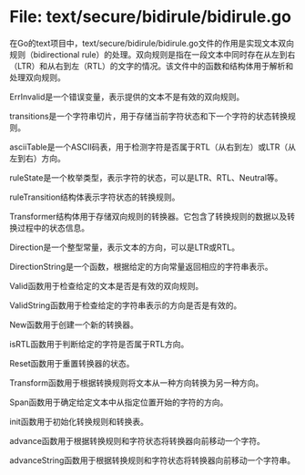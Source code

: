 # File: text/secure/bidirule/bidirule.go

在Go的text项目中，text/secure/bidirule/bidirule.go文件的作用是实现文本双向规则（bidirectional rule）的处理。双向规则是指在一段文本中同时存在从左到右（LTR）和从右到左（RTL）的文字的情况。该文件中的函数和结构体用于解析和处理双向规则。

ErrInvalid是一个错误变量，表示提供的文本不是有效的双向规则。

transitions是一个字符串切片，用于存储当前字符状态和下一个字符的状态转换规则。

asciiTable是一个ASCII码表，用于检测字符是否属于RTL（从右到左）或LTR（从左到右）方向。

ruleState是一个枚举类型，表示字符的状态，可以是LTR、RTL、Neutral等。

ruleTransition结构体表示字符状态的转换规则。

Transformer结构体用于存储双向规则的转换器。它包含了转换规则的数据以及转换过程中的状态信息。

Direction是一个整型常量，表示文本的方向，可以是LTR或RTL。

DirectionString是一个函数，根据给定的方向常量返回相应的字符串表示。

Valid函数用于检查给定的文本是否是有效的双向规则。

ValidString函数用于检查给定的字符串表示的方向是否是有效的。

New函数用于创建一个新的转换器。

isRTL函数用于判断给定的字符是否属于RTL方向。

Reset函数用于重置转换器的状态。

Transform函数用于根据转换规则将文本从一种方向转换为另一种方向。

Span函数用于确定给定文本中从指定位置开始的字符的方向。

init函数用于初始化转换规则和转换表。

advance函数用于根据转换规则和字符状态将转换器向前移动一个字符。

advanceString函数用于根据转换规则和字符状态将转换器向前移动一个字符串。

